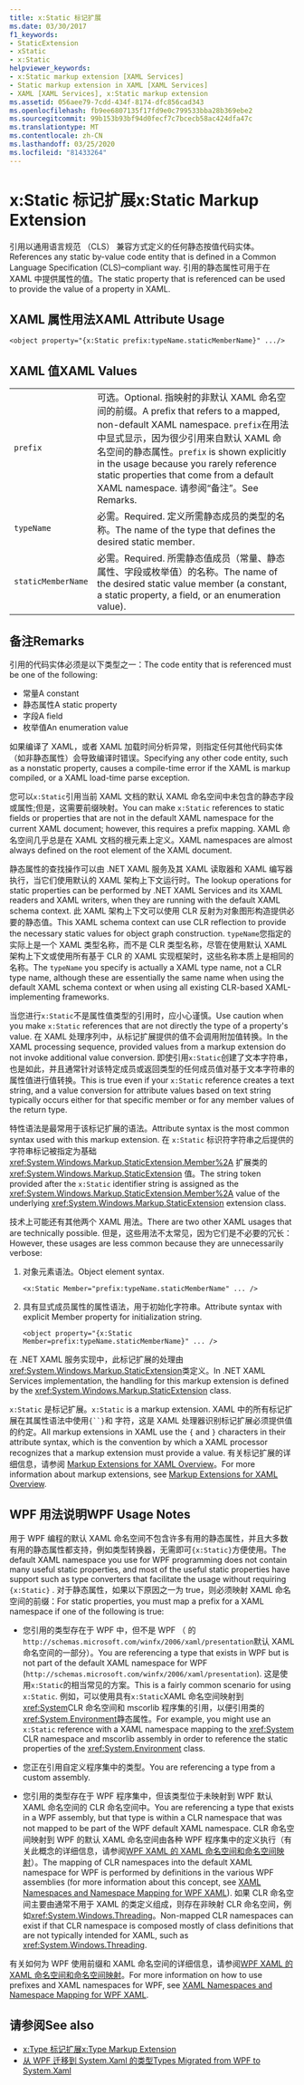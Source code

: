 ```yaml
---
title: x:Static 标记扩展
ms.date: 03/30/2017
f1_keywords:
- StaticExtension
- xStatic
- x:Static
helpviewer_keywords:
- x:Static markup extension [XAML Services]
- Static markup extension in XAML [XAML Services]
- XAML [XAML Services], x:Static markup extension
ms.assetid: 056aee79-7cdd-434f-8174-dfc856cad343
ms.openlocfilehash: fb9ee6807135f17fd9e0c799533bba28b369ebe2
ms.sourcegitcommit: 99b153b93bf94d0fecf7c7bcecb58ac424dfa47c
ms.translationtype: MT
ms.contentlocale: zh-CN
ms.lasthandoff: 03/25/2020
ms.locfileid: "81433264"
---
```

# <a name="xstatic-markup-extension"></a><span data-ttu-id="aaf9a-102">x:Static 标记扩展</span><span class="sxs-lookup"><span data-stu-id="aaf9a-102">x:Static Markup Extension</span></span>

<span data-ttu-id="aaf9a-103">引用以通用语言规范 （CLS） 兼容方式定义的任何静态按值代码实体。</span><span class="sxs-lookup"><span data-stu-id="aaf9a-103">References any static by-value code entity that is defined in a Common Language Specification (CLS)–compliant way.</span></span> <span data-ttu-id="aaf9a-104">引用的静态属性可用于在 XAML 中提供属性的值。</span><span class="sxs-lookup"><span data-stu-id="aaf9a-104">The static property that is referenced can be used to provide the value of a property in XAML.</span></span>

## <a name="xaml-attribute-usage"></a><span data-ttu-id="aaf9a-105">XAML 属性用法</span><span class="sxs-lookup"><span data-stu-id="aaf9a-105">XAML Attribute Usage</span></span>

```xaml
<object property="{x:Static prefix:typeName.staticMemberName}" .../>
```

## <a name="xaml-values"></a><span data-ttu-id="aaf9a-106">XAML 值</span><span class="sxs-lookup"><span data-stu-id="aaf9a-106">XAML Values</span></span>

| | |
|-|-|
|`prefix`|<span data-ttu-id="aaf9a-107">可选。</span><span class="sxs-lookup"><span data-stu-id="aaf9a-107">Optional.</span></span> <span data-ttu-id="aaf9a-108">指映射的非默认 XAML 命名空间的前缀。</span><span class="sxs-lookup"><span data-stu-id="aaf9a-108">A prefix that refers to a mapped, non-default XAML namespace.</span></span> <span data-ttu-id="aaf9a-109">`prefix`在用法中显式显示，因为很少引用来自默认 XAML 命名空间的静态属性。</span><span class="sxs-lookup"><span data-stu-id="aaf9a-109">`prefix` is shown explicitly in the usage because you rarely reference static properties that come from a default XAML namespace.</span></span> <span data-ttu-id="aaf9a-110">请参阅“备注”。</span><span class="sxs-lookup"><span data-stu-id="aaf9a-110">See Remarks.</span></span>|
|`typeName`|<span data-ttu-id="aaf9a-111">必需。</span><span class="sxs-lookup"><span data-stu-id="aaf9a-111">Required.</span></span> <span data-ttu-id="aaf9a-112">定义所需静态成员的类型的名称。</span><span class="sxs-lookup"><span data-stu-id="aaf9a-112">The name of the type that defines the desired static member.</span></span>|
|`staticMemberName`|<span data-ttu-id="aaf9a-113">必需。</span><span class="sxs-lookup"><span data-stu-id="aaf9a-113">Required.</span></span> <span data-ttu-id="aaf9a-114">所需静态值成员（常量、静态属性、字段或枚举值）的名称。</span><span class="sxs-lookup"><span data-stu-id="aaf9a-114">The name of the desired static value member (a constant, a static property, a field, or an enumeration value).</span></span>|

## <a name="remarks"></a><span data-ttu-id="aaf9a-115">备注</span><span class="sxs-lookup"><span data-stu-id="aaf9a-115">Remarks</span></span>

<span data-ttu-id="aaf9a-116">引用的代码实体必须是以下类型之一：</span><span class="sxs-lookup"><span data-stu-id="aaf9a-116">The code entity that is referenced must be one of the following:</span></span>

- <span data-ttu-id="aaf9a-117">常量</span><span class="sxs-lookup"><span data-stu-id="aaf9a-117">A constant</span></span>
- <span data-ttu-id="aaf9a-118">静态属性</span><span class="sxs-lookup"><span data-stu-id="aaf9a-118">A static property</span></span>
- <span data-ttu-id="aaf9a-119">字段</span><span class="sxs-lookup"><span data-stu-id="aaf9a-119">A field</span></span>
- <span data-ttu-id="aaf9a-120">枚举值</span><span class="sxs-lookup"><span data-stu-id="aaf9a-120">An enumeration value</span></span>

<span data-ttu-id="aaf9a-121">如果编译了 XAML，或者 XAML 加载时间分析异常，则指定任何其他代码实体（如非静态属性）会导致编译时错误。</span><span class="sxs-lookup"><span data-stu-id="aaf9a-121">Specifying any other code entity, such as a nonstatic property, causes a compile-time error if the XAML is markup compiled, or a XAML load-time parse exception.</span></span>

<span data-ttu-id="aaf9a-122">您可以`x:Static`引用当前 XAML 文档的默认 XAML 命名空间中未包含的静态字段或属性;但是，这需要前缀映射。</span><span class="sxs-lookup"><span data-stu-id="aaf9a-122">You can make `x:Static` references to static fields or properties that are not in the default XAML namespace for the current XAML document; however, this requires a prefix mapping.</span></span> <span data-ttu-id="aaf9a-123">XAML 命名空间几乎总是在 XAML 文档的根元素上定义。</span><span class="sxs-lookup"><span data-stu-id="aaf9a-123">XAML namespaces are almost always defined on the root element of the XAML document.</span></span>

<span data-ttu-id="aaf9a-124">静态属性的查找操作可以由 .NET XAML 服务及其 XAML 读取器和 XAML 编写器执行，当它们使用默认的 XAML 架构上下文运行时。</span><span class="sxs-lookup"><span data-stu-id="aaf9a-124">The lookup operations for static properties can be performed by .NET XAML Services and its XAML readers and XAML writers, when they are running with the default XAML schema context.</span></span> <span data-ttu-id="aaf9a-125">此 XAML 架构上下文可以使用 CLR 反射为对象图形构造提供必要的静态值。</span><span class="sxs-lookup"><span data-stu-id="aaf9a-125">This XAML schema context can use CLR reflection to provide the necessary static values for object graph construction.</span></span> <span data-ttu-id="aaf9a-126">`typeName`您指定的实际上是一个 XAML 类型名称，而不是 CLR 类型名称，尽管在使用默认 XAML 架构上下文或使用所有基于 CLR 的 XAML 实现框架时，这些名称本质上是相同的名称。</span><span class="sxs-lookup"><span data-stu-id="aaf9a-126">The `typeName` you specify is actually a XAML type name, not a CLR type name, although these are essentially the same name when using the default XAML schema context or when using all existing CLR-based XAML-implementing frameworks.</span></span>

<span data-ttu-id="aaf9a-127">当您进行`x:Static`不是属性值类型的引用时，应小心谨慎。</span><span class="sxs-lookup"><span data-stu-id="aaf9a-127">Use caution when you make `x:Static` references that are not directly the type of a property's value.</span></span> <span data-ttu-id="aaf9a-128">在 XAML 处理序列中，从标记扩展提供的值不会调用附加值转换。</span><span class="sxs-lookup"><span data-stu-id="aaf9a-128">In the XAML processing sequence, provided values from a markup extension do not invoke additional value conversion.</span></span> <span data-ttu-id="aaf9a-129">即使引用`x:Static`创建了文本字符串，也是如此，并且通常针对该特定成员或返回类型的任何成员值对基于文本字符串的属性值进行值转换。</span><span class="sxs-lookup"><span data-stu-id="aaf9a-129">This is true even if your `x:Static` reference creates a text string, and a value conversion for attribute values based on text string typically occurs either for that specific member or for any member values of the return type.</span></span>

<span data-ttu-id="aaf9a-130">特性语法是最常用于该标记扩展的语法。</span><span class="sxs-lookup"><span data-stu-id="aaf9a-130">Attribute syntax is the most common syntax used with this markup extension.</span></span> <span data-ttu-id="aaf9a-131">在 `x:Static` 标识符字符串之后提供的字符串标记被指定为基础 <xref:System.Windows.Markup.StaticExtension.Member%2A> 扩展类的 <xref:System.Windows.Markup.StaticExtension> 值。</span><span class="sxs-lookup"><span data-stu-id="aaf9a-131">The string token provided after the `x:Static` identifier string is assigned as the <xref:System.Windows.Markup.StaticExtension.Member%2A> value of the underlying <xref:System.Windows.Markup.StaticExtension> extension class.</span></span>

<span data-ttu-id="aaf9a-132">技术上可能还有其他两个 XAML 用法。</span><span class="sxs-lookup"><span data-stu-id="aaf9a-132">There are two other XAML usages that are technically possible.</span></span> <span data-ttu-id="aaf9a-133">但是，这些用法不太常见，因为它们是不必要的冗长：</span><span class="sxs-lookup"><span data-stu-id="aaf9a-133">However, these usages are less common because they are unnecessarily verbose:</span></span>

01. <span data-ttu-id="aaf9a-134">对象元素语法。</span><span class="sxs-lookup"><span data-stu-id="aaf9a-134">Object element syntax.</span></span>

    ```xaml
    <x:Static Member="prefix:typeName.staticMemberName" ... />
    ```

02. <span data-ttu-id="aaf9a-135">具有显式成员属性的属性语法，用于初始化字符串。</span><span class="sxs-lookup"><span data-stu-id="aaf9a-135">Attribute syntax with explicit Member property for initialization string.</span></span>

    ```xaml
    <object property="{x:Static Member=prefix:typeName.staticMemberName}" ... />
    ```

<span data-ttu-id="aaf9a-136">在 .NET XAML 服务实现中，此标记扩展的处理由<xref:System.Windows.Markup.StaticExtension>类定义。</span><span class="sxs-lookup"><span data-stu-id="aaf9a-136">In .NET XAML Services implementation, the handling for this markup extension is defined by the <xref:System.Windows.Markup.StaticExtension> class.</span></span>

<span data-ttu-id="aaf9a-137">`x:Static` 是标记扩展。</span><span class="sxs-lookup"><span data-stu-id="aaf9a-137">`x:Static` is a markup extension.</span></span> <span data-ttu-id="aaf9a-138">XAML 中的所有标记扩展在其属性语法中使用`{``}`和 字符，这是 XAML 处理器识别标记扩展必须提供值的约定。</span><span class="sxs-lookup"><span data-stu-id="aaf9a-138">All markup extensions in XAML use the `{` and `}` characters in their attribute syntax, which is the convention by which a XAML processor recognizes that a markup extension must provide a value.</span></span> <span data-ttu-id="aaf9a-139">有关标记扩展的详细信息，请参阅 [Markup Extensions for XAML Overview](markup-extensions-overview.md)。</span><span class="sxs-lookup"><span data-stu-id="aaf9a-139">For more information about markup extensions, see [Markup Extensions for XAML Overview](markup-extensions-overview.md).</span></span>

## <a name="wpf-usage-notes"></a><span data-ttu-id="aaf9a-140">WPF 用法说明</span><span class="sxs-lookup"><span data-stu-id="aaf9a-140">WPF Usage Notes</span></span>

<span data-ttu-id="aaf9a-141">用于 WPF 编程的默认 XAML 命名空间不包含许多有用的静态属性，并且大多数有用的静态属性都支持，例如类型转换器，无需即可`{x:Static}`方便使用。</span><span class="sxs-lookup"><span data-stu-id="aaf9a-141">The default XAML namespace you use for WPF programming does not contain many useful static properties, and most of the useful static properties have support such as type converters that facilitate the usage without requiring `{x:Static}` .</span></span> <span data-ttu-id="aaf9a-142">对于静态属性，如果以下原因之一为 true，则必须映射 XAML 命名空间的前缀：</span><span class="sxs-lookup"><span data-stu-id="aaf9a-142">For static properties, you must map a prefix for a XAML namespace if one of the following is true:</span></span>

- <span data-ttu-id="aaf9a-143">您引用的类型存在于 WPF 中，但不是 WPF （ 的`http://schemas.microsoft.com/winfx/2006/xaml/presentation`默认 XAML 命名空间的一部分）。</span><span class="sxs-lookup"><span data-stu-id="aaf9a-143">You are referencing a type that exists in WPF but is not part of the default XAML namespace for WPF (`http://schemas.microsoft.com/winfx/2006/xaml/presentation`).</span></span> <span data-ttu-id="aaf9a-144">这是使用`x:Static`的相当常见的方案。</span><span class="sxs-lookup"><span data-stu-id="aaf9a-144">This is a fairly common scenario for using `x:Static`.</span></span> <span data-ttu-id="aaf9a-145">例如，可以使用具有`x:Static`XAML 命名空间映射到<xref:System>CLR 命名空间和 mscorlib 程序集的引用，以便引用类的<xref:System.Environment>静态属性。</span><span class="sxs-lookup"><span data-stu-id="aaf9a-145">For example, you might use an `x:Static` reference with a XAML namespace mapping to the <xref:System> CLR namespace and mscorlib assembly in order to reference the static properties of the <xref:System.Environment> class.</span></span>

- <span data-ttu-id="aaf9a-146">您正在引用自定义程序集中的类型。</span><span class="sxs-lookup"><span data-stu-id="aaf9a-146">You are referencing a type from a custom assembly.</span></span>

- <span data-ttu-id="aaf9a-147">您引用的类型存在于 WPF 程序集中，但该类型位于未映射到 WPF 默认 XAML 命名空间的 CLR 命名空间中。</span><span class="sxs-lookup"><span data-stu-id="aaf9a-147">You are referencing a type that exists in a WPF assembly, but that type is within a CLR namespace that was not mapped to be part of the WPF default XAML namespace.</span></span> <span data-ttu-id="aaf9a-148">CLR 命名空间映射到 WPF 的默认 XAML 命名空间由各种 WPF 程序集中的定义执行（有关此概念的详细信息，请参阅[WPF XAML 的 XAML 命名空间和命名空间映射](../../framework/wpf/advanced/xaml-namespaces-and-namespace-mapping-for-wpf-xaml.md)）。</span><span class="sxs-lookup"><span data-stu-id="aaf9a-148">The mapping of CLR namespaces into the default XAML namespace for WPF is performed by definitions in the various WPF assemblies (for more information about this concept, see [XAML Namespaces and Namespace Mapping for WPF XAML](../../framework/wpf/advanced/xaml-namespaces-and-namespace-mapping-for-wpf-xaml.md)).</span></span> <span data-ttu-id="aaf9a-149">如果 CLR 命名空间主要由通常不用于 XAML 的类定义组成，则存在非映射 CLR 命名空间，例如<xref:System.Windows.Threading>。</span><span class="sxs-lookup"><span data-stu-id="aaf9a-149">Non-mapped CLR namespaces can exist if that CLR namespace is composed mostly of class definitions that are not typically intended for XAML, such as <xref:System.Windows.Threading>.</span></span>

<span data-ttu-id="aaf9a-150">有关如何为 WPF 使用前缀和 XAML 命名空间的详细信息，请参阅[WPF XAML 的 XAML 命名空间和命名空间映射](../../framework/wpf/advanced/xaml-namespaces-and-namespace-mapping-for-wpf-xaml.md)。</span><span class="sxs-lookup"><span data-stu-id="aaf9a-150">For more information on how to use prefixes and XAML namespaces for WPF, see [XAML Namespaces and Namespace Mapping for WPF XAML](../../framework/wpf/advanced/xaml-namespaces-and-namespace-mapping-for-wpf-xaml.md).</span></span>

## <a name="see-also"></a><span data-ttu-id="aaf9a-151">请参阅</span><span class="sxs-lookup"><span data-stu-id="aaf9a-151">See also</span></span>

- [<span data-ttu-id="aaf9a-152">x:Type 标记扩展</span><span class="sxs-lookup"><span data-stu-id="aaf9a-152">x:Type Markup Extension</span></span>](xtype-markup-extension.md)
- [<span data-ttu-id="aaf9a-153">从 WPF 迁移到 System.Xaml 的类型</span><span class="sxs-lookup"><span data-stu-id="aaf9a-153">Types Migrated from WPF to System.Xaml</span></span>](../../framework/wpf/advanced/types-migrated-from-wpf-to-system.md)
